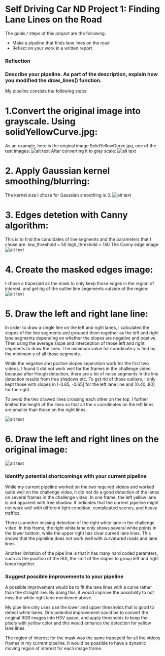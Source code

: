 # **Self Driving Car ND Project 1: Finding Lane Lines on the Road** 

The goals / steps of this project are the following:
* Make a pipeline that finds lane lines on the road
* Reflect on your work in a written report


[//]: # (Image References)
[image_orig]: ./test_images/solidYellowCurve.jpg "Original"
[image_gray]: ./test_images_output/solidYellowCurve_gray.jpg "Grayscale"
[image_gaussian]: ./test_images_output/solidYellowCurve_guassian.jpg "Gausian"
[image_edges]: ./test_images_output/solidYellowCurve_edges.jpg "Canny Edges"
[image_masked_edges]: ./test_images_output/solidYellowCurve_masked_edges.jpg "Masked Edges with ROI"
[image_hough]: ./test_images_output/solidYellowCurve_Houghline.jpg "Hough"
[image_result]: ./test_images_output/solidYellowCurve_result.jpg "Result"

### Reflection

### Describe your pipeline. As part of the description, explain how you modified the draw_lines() function.

My pipeline consists the following steps:

# 1.Convert the original image into grayscale. Using solidYellowCurve.jpg:
As an example, here is the original image SolidYellowCurve.jpg, one of the test images:
![alt text][image_orig]
After converting it to gray scale:
![alt text][image_gray]

# 2. Apply Gaussian kernel smoothing/blurring:
The kernel size I chose for Gaussian smoothing is 3. 
![alt text][image_gaussian]

# 3. Edges detetion with Canny algorithm: 
This is to find the candidates of line segments and the parameters that I chose are:
low_threshold = 50
high_threshold = 150
The Canny edge image: 
![alt text][image_edges]

# 4. Create the masked edges image:
I chose a trapezoid as the mask to only keep those edges in the region of interest, and get rig of the outlier line segements outside of the region: 
![alt text][image_masked_edges]

# 5. Draw the left and right lane line:
In order to draw a single line on the left and right lanes, I calculated the slopes of the line segments and grouped them together as the left and right lane segments depending on whether the slopes are negative and postive. Then using the average slope and interception of those left and right segments to draw the lines. The minimum value for coordinate y is find by the minimum y of all those segments.

While the negative and postive slopes seperation work for the first two videos, I found it did not work well for the frames in the challenge video because after Hough detection, there are a lot of noise segments in the line detection results from tree shadows etc. To get rid of those outliers, I only kept those with slopes in [-0.85, -0.65] for the left lane line and [0.40,.80] for the right. 

To avoid the two drawed lines crossing each other on the top, I further limited the length of the lines so that all the x coordinates on the left lines are smaller than those on the right lines.

![alt text][image_hough]

# 6. Draw the left and right lines on the original image:
![alt text][image_result]

### Identify potential shortcomings with your current pipeline
While my current pipeline worked on the two required videos and worked quite well on the challenge video, it did not do a good detection of the lanes on several frames in the challenge video. In one frame, the left yellow lane is not apparent with tree shadow. It indicates that the current pipeline might not work well with different light condition, complicated scenes, and heavy traffics.

There is another missing detection of the right white lane in the challenge video. In this frame, the right white lane only shows several white points in the lower bottom, while the upper right has clear curved lane lines. This shows that the pipleline does not work well with curvatured roads and lane lines. 

Another limitation of the pipe line is that it has many hard coded paramters, such as the position of the ROI, the limit of the slopes to group left and right lanes together.

### Suggest possible improvements to your pipeline

A possible improvement would be to fit the lane lines with a curve rather than the straight line.  By doing this, it would improve the possibility to not miss the white right lane mentioned above. 

My pipe line only uses use the lower and upper thresholds that is good to detect white lanes. One potential improvement could be to convert the original RGB images into HSV space, and apply thresholds to keep the pixels with yellow color and this would enhance the detection for yellow lane lines.

The region of interest for the mask was the same trapezoid for all the videos frames in my current pipeline. It would be possible to have a dynamic moving region of interest for each image frame.
